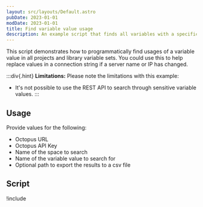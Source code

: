 ```yaml
---
layout: src/layouts/Default.astro
pubDate: 2023-01-01
modDate: 2023-01-01
title: Find variable value usage
description: An example script that finds all variables with a specific value in project variables and library variable sets.
---
```


This script demonstrates how to programmatically find usages of a variable value in all projects and library variable sets. You could use this to help replace values in a connection string if a server name or IP has changed.

:::div{.hint}
**Limitations:** 
Please note the limitations with this example:
- It's not possible to use the REST API to search through sensitive variable values.
:::

## Usage

Provide values for the following:
- Octopus URL
- Octopus API Key
- Name of the space to search
- Name of the variable value to search for
- Optional path to export the results to a csv file

## Script

!include <find-variable-value-usage-scripts>
